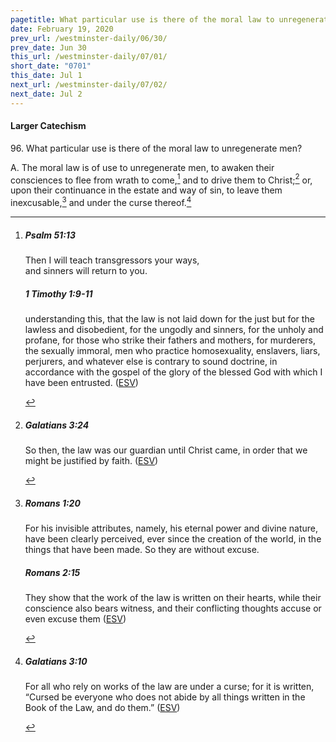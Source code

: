 ```yaml
---
pagetitle: What particular use is there of the moral law to unregenerate men?
date: February 19, 2020
prev_url: /westminster-daily/06/30/
prev_date: Jun 30
this_url: /westminster-daily/07/01/
short_date: "0701"
this_date: Jul 1
next_url: /westminster-daily/07/02/
next_date: Jul 2
---
```


#### Larger Catechism

96\. What particular use is there of the moral law to unregenerate men?

A. The moral law is of use to unregenerate men, to awaken their consciences to flee from wrath to come,[^fnref:wlc1] and to drive them to Christ;[^fnref:wlc2] or, upon their continuance in the estate and way of sin, to leave them inexcusable,[^fnref:wlc3] and under the curse thereof.[^fnref:wlc4]


[^fnref:wlc1]: <div class="esv"><h5>Psalm 51:13</h5> <div class="esv-text"><div class="block-indent"> <p class="line-group" id="p19051013.01-1">Then I will teach transgressors your ways,<br /> <span class="indent"></span>and sinners will return to you.</p> </div> </div><h5>1 Timothy 1:9-11</h5> <div class="esv-text"><p id="p54001009.01-2">understanding this, that the law is not laid down for the just but for the lawless and disobedient, for the ungodly and sinners, for the unholy and profane, for those who strike their fathers and mothers, for murderers, the sexually immoral, men who practice homosexuality, enslavers, liars, perjurers, and whatever else is contrary to sound doctrine, in accordance with the gospel of the glory of the blessed God with which I have been entrusted.  (<a href="http://www.esv.org" class="copyright">ESV</a>)</p> </div> </div>

[^fnref:wlc2]: <div class="esv"><h5>Galatians 3:24</h5> <div class="esv-text"><p id="p48003024.01-1">So then, the law was our guardian until Christ came, in order that we might be justified by faith.  (<a href="http://www.esv.org" class="copyright">ESV</a>)</p> </div> </div>

[^fnref:wlc3]: <div class="esv"><h5>Romans 1:20</h5> <div class="esv-text"><p id="p45001020.01-1">For his invisible attributes, namely, his eternal power and divine nature, have been clearly perceived, ever since the creation of the world, in the things that have been made. So they are without excuse.</p> </div><h5>Romans 2:15</h5> <div class="esv-text"><p id="p45002015.01-2">They show that the work of the law is written on their hearts, while their conscience also bears witness, and their conflicting thoughts accuse or even excuse them  (<a href="http://www.esv.org" class="copyright">ESV</a>)</p> </div> </div>

[^fnref:wlc4]: <div class="esv"><h5>Galatians 3:10</h5> <div class="esv-text"> <p id="p48003010.07-1">For all who rely on works of the law are under a curse; for it is written, &#8220;Cursed be everyone who does not abide by all things written in the Book of the Law, and do them.&#8221;  (<a href="http://www.esv.org" class="copyright">ESV</a>)</p> </div> </div>

